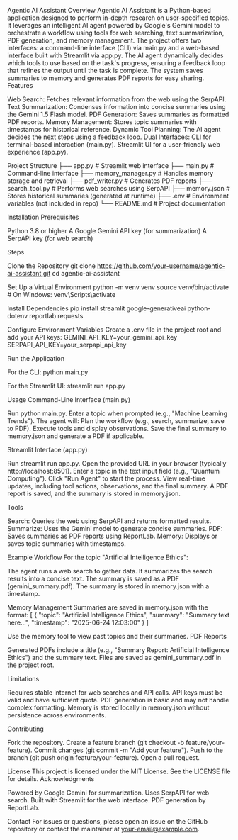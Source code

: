 Agentic AI Assistant
Overview
Agentic AI Assistant is a Python-based application designed to perform in-depth research on user-specified topics. It leverages an intelligent AI agent powered by Google's Gemini model to orchestrate a workflow using tools for web searching, text summarization, PDF generation, and memory management. The project offers two interfaces: a command-line interface (CLI) via main.py and a web-based interface built with Streamlit via app.py.
The AI agent dynamically decides which tools to use based on the task's progress, ensuring a feedback loop that refines the output until the task is complete. The system saves summaries to memory and generates PDF reports for easy sharing.
Features

Web Search: Fetches relevant information from the web using the SerpAPI.
Text Summarization: Condenses information into concise summaries using the Gemini 1.5 Flash model.
PDF Generation: Saves summaries as formatted PDF reports.
Memory Management: Stores topic summaries with timestamps for historical reference.
Dynamic Tool Planning: The AI agent decides the next steps using a feedback loop.
Dual Interfaces:
CLI for terminal-based interaction (main.py).
Streamlit UI for a user-friendly web experience (app.py).



Project Structure
├── app.py                # Streamlit web interface
├── main.py               # Command-line interface
├── memory_manager.py     # Handles memory storage and retrieval
├── pdf_writer.py         # Generates PDF reports
├── search_tool.py        # Performs web searches using SerpAPI
├── memory.json           # Stores historical summaries (generated at runtime)
├── .env                  # Environment variables (not included in repo)
└── README.md             # Project documentation

Installation
Prerequisites

Python 3.8 or higher
A Google Gemini API key (for summarization)
A SerpAPI key (for web search)

Steps

Clone the Repository
git clone https://github.com/your-username/agentic-ai-assistant.git
cd agentic-ai-assistant


Set Up a Virtual Environment
python -m venv venv
source venv/bin/activate  # On Windows: venv\Scripts\activate


Install Dependencies
pip install streamlit google-generativeai python-dotenv reportlab requests


Configure Environment Variables
Create a .env file in the project root and add your API keys:
GEMINI_API_KEY=your_gemini_api_key
SERPAPI_API_KEY=your_serpapi_api_key


Run the Application

For the CLI:
python main.py


For the Streamlit UI:
streamlit run app.py





Usage
Command-Line Interface (main.py)

Run python main.py.
Enter a topic when prompted (e.g., "Machine Learning Trends").
The agent will:
Plan the workflow (e.g., search, summarize, save to PDF).
Execute tools and display observations.
Save the final summary to memory.json and generate a PDF if applicable.



Streamlit Interface (app.py)

Run streamlit run app.py.
Open the provided URL in your browser (typically http://localhost:8501).
Enter a topic in the text input field (e.g., "Quantum Computing").
Click "Run Agent" to start the process.
View real-time updates, including tool actions, observations, and the final summary.
A PDF report is saved, and the summary is stored in memory.json.

Tools

Search: Queries the web using SerpAPI and returns formatted results.
Summarize: Uses the Gemini model to generate concise summaries.
PDF: Saves summaries as PDF reports using ReportLab.
Memory: Displays or saves topic summaries with timestamps.

Example Workflow
For the topic "Artificial Intelligence Ethics":

The agent runs a web search to gather data.
It summarizes the search results into a concise text.
The summary is saved as a PDF (gemini_summary.pdf).
The summary is stored in memory.json with a timestamp.

Memory Management
Summaries are saved in memory.json with the format:
[
  {
    "topic": "Artificial Intelligence Ethics",
    "summary": "Summary text here...",
    "timestamp": "2025-06-24 12:03:00"
  }
]

Use the memory tool to view past topics and their summaries.
PDF Reports

Generated PDFs include a title (e.g., "Summary Report: Artificial Intelligence Ethics") and the summary text.
Files are saved as gemini_summary.pdf in the project root.

Limitations

Requires stable internet for web searches and API calls.
API keys must be valid and have sufficient quota.
PDF generation is basic and may not handle complex formatting.
Memory is stored locally in memory.json without persistence across environments.

Contributing

Fork the repository.
Create a feature branch (git checkout -b feature/your-feature).
Commit changes (git commit -m "Add your feature").
Push to the branch (git push origin feature/your-feature).
Open a pull request.

License
This project is licensed under the MIT License. See the LICENSE file for details.
Acknowledgments

Powered by Google Gemini for summarization.
Uses SerpAPI for web search.
Built with Streamlit for the web interface.
PDF generation by ReportLab.

Contact
For issues or questions, please open an issue on the GitHub repository or contact the maintainer at your-email@example.com.